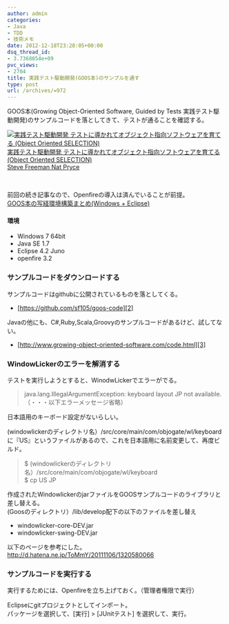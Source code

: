```yaml
---
author: admin
categories:
- Java
- TDD
- 技術メモ
date: 2012-12-18T23:28:05+00:00
dsq_thread_id:
- 3.7368054e+09
pvc_views:
- 2704
title: 実践テスト駆動開発(GOOS本)のサンプルを通す
type: post
url: /archives/=972
---
```


GOOS本(Growing Object-Oriented Software, Guided by Tests 実践テスト駆動開発)のサンプルコードを落としてきて、テストが通ることを確認する。

<div style="padding-bottom: 0px; margin: 0px; padding-left: 0px; padding-right: 0px; display: inline; float: none; padding-top: 0px" id="scid:81867AAF-BB02-476b-AE5D-12BDAC2E750D:2d4f1b6e-01f7-47fa-af72-55a16a7cb201" class="wlWriterEditableSmartContent">
  <a href="http://www.amazon.co.jp/exec/obidos/ASIN/4798124583/sleephacker-22/ref=nosim" target="_blank"><img alt="実践テスト駆動開発 テストに導かれてオブジェクト指向ソフトウェアを育てる (Object Oriented SELECTION)" src="http://ecx.images-amazon.com/images/I/61vSRgWto0L._SL160_.jpg" /><br />実践テスト駆動開発 テストに導かれてオブジェクト指向ソフトウェアを育てる (Object Oriented SELECTION)<br />Steve Freeman Nat Pryce </a>
</div>

&#160;

前回の続き記事なので、Openfireの導入は済んでいることが前提。   
[GOOS本の写経環境構築まとめ(Windows + Eclipse)][1]

#### 環境

  * Windows 7 64bit 
  * Java SE 1.7 
  * Eclipse 4.2 Juno 
  * openfire 3.2 

### サンプルコードをダウンロードする

サンプルコードはgithubに公開されているものを落としてくる。

  * [https://github.com/sf105/goos-code][2] 

Javaの他にも、C#,Ruby,Scala,Groovyのサンプルコードがあるけど、試してない。

  * [http://www.growing-object-oriented-software.com/code.html][3] 

### WindowLickerのエラーを解消する

テストを実行しようとすると、WinodwLickerでエラーがでる。

> java.lang.IllegalArgumentException: keyboard layout JP not available.   
> （・・・以下エラーメッセージ省略）

日本語用のキーボード設定がないらしい。

(windowlickerのディレクトリ名）/src/core/main/com/objogate/wl/keyboard   
に『US』というファイルがあるので、これを日本語用に名前変更して、再度ビルド。

> $ (windowlickerのディレクトリ名）/src/core/main/com/objogate/wl/keyboard   
> $ cp US JP

作成されたWindowlickerのjarファイルをGOOSサンプルコードのライブラリと差し替える。   
(Goosのディレクトリ）/lib/develop配下の以下のファイルを差し替え

  * windowlicker-core-DEV.jar 
  * windowlicker-swing-DEV.jar 

以下のページを参考にした。   
<http://d.hatena.ne.jp/ToMmY/20111106/1320580066>



### サンプルコードを実行する

実行するためには、Openfireを立ち上げておく。（管理者権限で実行）

Eclipseにgitプロジェクトとしてインポート。   
パッケージを選択して、[実行] > [JUnitテスト] を選択して、実行。

<div style="padding-bottom: 0px; margin: 0px; padding-left: 0px; padding-right: 0px; display: inline; float: none; padding-top: 0px" id="scid:5737277B-5D6D-4f48-ABFC-DD9C333F4C5D:487b424b-cd16-4222-81fe-4fdae9de4ba4" class="wlWriterEditableSmartContent">
  <div>
  </div>
</div>

 [1]: https://futurismo.biz/archives/965
 [2]: https://github.com/sf105/goos-code "https://github.com/sf105/goos-code"
 [3]: http://www.growing-object-oriented-software.com/code.html "http://www.growing-object-oriented-software.com/code.html"